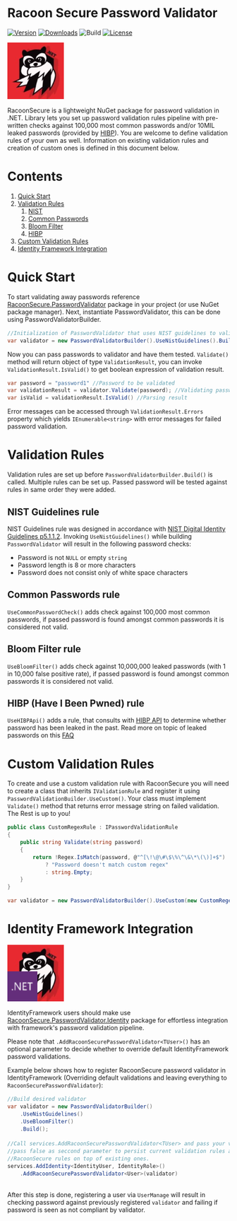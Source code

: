 # Racoon Secure Password Validator


[![Version](https://img.shields.io/nuget/v/RacoonSecure.PasswordValidator?style=for-the-badge)](https://www.nuget.org/packages/RacoonSecure.PasswordValidator/)
[![Downloads](https://img.shields.io/nuget/dt/RacoonSecure.PasswordValidator?style=for-the-badge)](https://www.nuget.org/packages/RacoonSecure.PasswordValidator/)
![Build](https://img.shields.io/github/workflow/status/Telesoftas/RacoonSecure/Publish%20NuGet?style=for-the-badge)
[![License](https://img.shields.io/github/license/Telesoftas/RacoonSecure?style=for-the-badge)](https://github.com/TeleSoftas/RacoonSecure/blob/main/LICENSE)


[![RacoonSecure Logo](RacoonSecure/RacoonSecure.PasswordValidator/icon.jpg)](https://www.nuget.org/packages/RacoonSecure.PasswordValidator)

RacoonSecure is a lightweight NuGet package for password validation in .NET. Library lets you set up password validation rules pipeline with pre-written checks against 100,000 most common passwords and/or 10MIL leaked passwords (provided by [HIBP](https://haveibeenpwned.com/)).
You are welcome to define validation rules of your own as well. Information on existing validation rules and creation of custom ones is defined in this document below. 

# Contents
1. [Quick Start](#quick-start)
2. [Validation Rules](#validation-rules)
    1. [NIST](#nist-guidelines-rule)
    2. [Common Passwords](#common-passwords-rule)
    3. [Bloom Filter](#common-passwords-rule)
    4. [HIBP](#HIBP-Have-I-Been-Pwned-rule)
3. [Custom Validation Rules](#custom-validation-rules)
4. [Identity Framework Integration](#identity-framework-integration)
 

# Quick Start
To start validating away passwords reference [RacoonSecure.PasswordValidator](https://www.nuget.org/packages/RacoonSecure.PasswordValidator) package in your project (or use NuGet package manager). Next, instantiate PasswordValidator, this can be done using PasswordValidatorBuilder.

```csharp
//Initialization of PasswordValidator that uses NIST guidelines to validate the password
var validator = new PasswordValidatorBuilder().UseNistGuidelines().Build();
```

Now you can pass passwords to validator and have them tested. `Validate()` method will return object of type `ValidationResult`, you can invoke `ValidationResult.IsValid()` to get boolean expression of validation result.

```csharp
var password = "password1" //Password to be validated
var validationResult = validator.Validate(password); //Validating password
var isValid = validationResult.IsValid() //Parsing result
```

Error messages can be accessed through `ValidationResult.Errors` property which yields `IEnumerable<string>` with error messages for failed password validation.


# Validation Rules

Validation rules are set up before `PasswordValidatorBuilder.Build()` is called. Multiple rules can be set up. Passed password will be tested against rules in same order they were added.

## NIST Guidelines rule

NIST Guidelines rule was designed in accordance with [NIST Digital Identity Guidelines p5.1.1.2](https://pages.nist.gov/800-63-3/sp800-63b.html#memsecret).
Invoking `UseNistGuidelines()` while building `PasswordValidator` will result in the following password checks:

- Password is not `NULL` or empty `string`
- Password length is 8 or more characters
- Password does not consist only of white space characters

## Common Passwords rule

`UseCommonPasswordCheck()` adds check against 100,000 most common passwords, if passed password is found amongst common passwords it is considered not valid.



## Bloom Filter rule

`UseBloomFilter()` adds check against 10,000,000 leaked passwords (with 1 in 10,000 false positive rate), if passed password is found amongst common passwords it is considered not valid.

## HIBP (Have I Been Pwned) rule

`UseHIBPApi()` adds a rule, that consults with [HIBP API](https://haveibeenpwned.com/) to determine whether password has been leaked in the past. Read more on topic of leaked passwords on this [FAQ](https://haveibeenpwned.com/FAQs)


# Custom Validation Rules

To create and use a custom validation rule with RacoonSecure you will need to create a class that inherits `IValidationRule` and register it using `PasswordValidationBuilder.UseCustom()`. Your class must implement `Validate()` method that returns error message string on failed validation. The Rest is up to you!

```csharp
public class CustomRegexRule : IPasswordValidationRule
{
    public string Validate(string password)
    {
        return !Regex.IsMatch(password, @"^[\!\@\#\$\%\^\&\*\(\)]+$") 
            ? "Password doesn't match custom regex"
            : string.Empty; 
    }
}
```
```csharp
var validator = new PasswordValidatorBuilder().UseCustom(new CustomRegexRule()).Build();
```  

# Identity Framework Integration
[![RacoonSecure Logo](RacoonSecure/RacoonSecure.PasswordValidator.Identity/icon.png)](https://www.nuget.org/packages/RacoonSecure.PasswordValidator.Identity)

IdentityFramework users should make use [RacoonSecure.PasswordValidator.Identity](https://www.nuget.org/packages/RacoonSecure.PasswordValidator.Identity) package for effortless integration with framework's password validation pipeline.

Please note that `.AddRacoonSecurePasswordValidator<TUser>()` has an optional parameter to decide whether to override default IdentityFramework password validations.

Example below shows how to register RacoonSecure password validator in IdentityFramework (Overriding default validations and leaving everything to `RacoonSecurePasswordValidator`):
```csharp
//Build desired validator
var validator = new PasswordValidatorBuilder()
    .UseNistGuidelines()
    .UseBloomFilter()
    .Build();

//Call services.AddRacoonSecurePasswordValidator<TUser> and pass your validator as parameter
//pass false as seccond parameter to persist current validation rules and append
//RacoonSecure rules on top of existing ones.
services.AddIdentity<IdentityUser, IdentityRole>()
    .AddRacoonSecurePasswordValidator<User>(validator)
    
```

After this step is done, registering a user via `UserManage` will result in checking password against previously registered `validator` and failing if password is seen as not compliant by validator.

